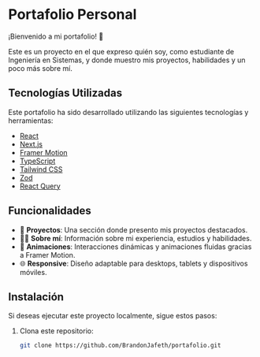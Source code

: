 # Portafolio Personal

¡Bienvenido a mi portafolio! 🚀

Este es un proyecto en el que expreso quién soy, como estudiante de Ingeniería en Sistemas, y donde muestro mis proyectos, habilidades y un poco más sobre mí.

## Tecnologías Utilizadas

Este portafolio ha sido desarrollado utilizando las siguientes tecnologías y herramientas:

- [React](https://reactjs.org/)
- [Next.js](https://nextjs.org/)
- [Framer Motion](https://www.framer.com/motion/)
- [TypeScript](https://www.typescriptlang.org/)
- [Tailwind CSS](https://tailwindcss.com/)
- [Zod](https://zod.dev/)
- [React Query](https://tanstack.com/query/latest)

## Funcionalidades

- 💼 **Proyectos**: Una sección donde presento mis proyectos destacados.
- 👨‍💻 **Sobre mí**: Información sobre mi experiencia, estudios y habilidades.
- 🎨 **Animaciones**: Interacciones dinámicas y animaciones fluidas gracias a Framer Motion.
- 🌐 **Responsive**: Diseño adaptable para desktops, tablets y dispositivos móviles.

## Instalación

Si deseas ejecutar este proyecto localmente, sigue estos pasos:

1. Clona este repositorio:
   ```bash
   git clone https://github.com/BrandonJafeth/portafolio.git
